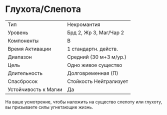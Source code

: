 
# Глухота/Слепота

| | |
|---|---|
|Тип|Некромантия|
|Уровень| Брд 2, Жр 3, Маг/Чар 2|
|Компоненты| В|
|Время Активации| 1 стандартн. действ.|
|Диапазон| Средний (30 м+3 м/ур.)|
|Цель| Одно живое существо|
|Длительность| Долговременная (П)|
|Спасбросок| Стойкость Нейтрализует|
|Устойчивость к Магии| Да|

На ваше усмотрение, чтобы наложить
на существо слепоту или глухоту, вы
призываете силы угнетающие жизнь.